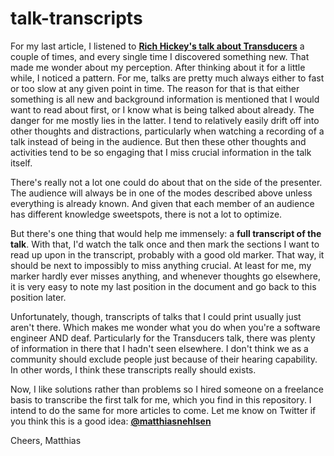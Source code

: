 talk-transcripts
================
For my last article, I listened to **[Rich Hickey's talk about Transducers](https://www.youtube.com/watch?v=6mTbuzafcII)** a couple of times, and every single time I discovered something new. That made me wonder about my perception. After thinking about it for a little while, I noticed a pattern. For me, talks are pretty much always either to fast or too slow at any given point in time. The reason for that is that either something is all new and background information is mentioned that I would want to read about first, or I know what is being talked about already. The danger for me mostly lies in the latter. I tend to relatively easily drift off into other thoughts and distractions, particularly when watching a recording of a talk instead of being in the audience. But then these other thoughts and activities tend to be so engaging that I miss crucial information in the talk itself.

There's really not a lot one could do about that on the side of the presenter. The audience will always be in one of the modes described above unless everything is already known. And given that each member of an audience has different knowledge sweetspots, there is not a lot to optimize. 

But there's one thing that would help me immensely: a **full transcript of the talk**. With that, I'd watch the talk once and then mark the sections I want to read up upon in the transcript, probably with a good old marker. That way, it should be next to impossibly to miss anything crucial. At least for me, my marker hardly ever misses anything, and whenever thoughts go elsewhere, it is very easy to note my last position in the document and go back to this position later.

Unfortunately, though, transcripts of talks that I could print usually just aren't there. Which makes me wonder what you do when you're a software engineer AND deaf. Particularly for the Transducers talk, there was plenty of information in there that I hadn't seen elsewhere. I don't think we as a community should exclude people just because of their hearing capability. In other words, I think these transcripts really should exists.

Now, I like solutions rather than problems so I hired someone on a freelance basis to transcribe the first talk for me, which you find in this repository. I intend to do the same for more articles to come. Let me know on Twitter if you think this is a good idea: **[@matthiasnehlsen](https://twitter.com/matthiasnehlsen)**

Cheers,
Matthias
